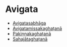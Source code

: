 

# Avigata

* [Avigatasabhāga](Avigata/Avigatasabhaga.md)
* [Avigatamissakaghaṭanā](Avigata/Avigatamissakaghatana.md)
* [Pakiṇṇakaghaṭanā](Avigata/Pakinnakaghatana.md)
* [Sahajātaghaṭanā](Avigata/Sahajataghatana.md)



